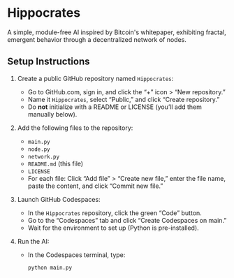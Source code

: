 # Hippocrates

A simple, module-free AI inspired by Bitcoin's whitepaper, exhibiting fractal, emergent behavior through a decentralized network of nodes.

## Setup Instructions

1. Create a public GitHub repository named `Hippocrates`:
   - Go to GitHub.com, sign in, and click the “+” icon > “New repository.”
   - Name it `Hippocrates`, select “Public,” and click “Create repository.”
   - Do **not** initialize with a README or LICENSE (you’ll add them manually below).

2. Add the following files to the repository:
   - `main.py`
   - `node.py`
   - `network.py`
   - `README.md` (this file)
   - `LICENSE`
   - For each file: Click “Add file” > “Create new file,” enter the file name, paste the content, and click “Commit new file.”

3. Launch GitHub Codespaces:
   - In the `Hippocrates` repository, click the green “Code” button.
   - Go to the “Codespaces” tab and click “Create Codespaces on main.”
   - Wait for the environment to set up (Python is pre-installed).

4. Run the AI:
   - In the Codespaces terminal, type:
     ```bash
     python main.py
